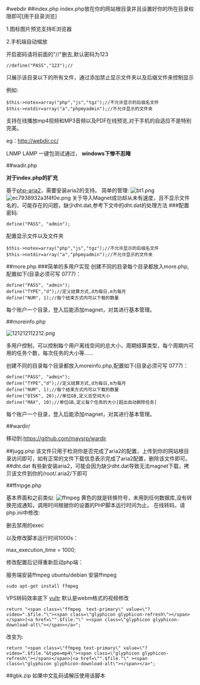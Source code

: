 #webdir
##index.php
index.php放在你的网站根目录并且设置好你的所在目录权限即可[用于目录浏览]

1.图标图片预览支持IE浏览器

2.手机端自动缩放

开启密码请将前面的"//"删去,默认密码为123
```
//define("PASS","123");//
```
只展示该目录以下的所有文件，通过添加禁止显示文件夹以及后缀文件来控制显示

例如:
```
$this->notex=array("php","js","tgz");//不允许显示的后缀名文件
$this->notdir=array("a","phpmyadmin");//不允许显示的文件夹
```

支持在线播放mp4视频和MP3音频以及PDF在线预览,对于手机的自适应不是特别完美。

eg：http://webdir.cc/

LNMP LAMP 一键包测试通过， **windows下惨不忍睹** 

##wadir.php

**对于index.php的扩充**

基于<a href="https://github.com/shiny/php-aria2">php-aria2</a>，需要安装aria2的支持。
简单的管理:
<img src="http://inory.net/images/2016/12/26/bt1.png" alt="bt1.png" border="0">
<img src="http://inory.net/images/2016/12/26/ec7938932a3f4f0e.png" alt="ec7938932a3f4f0e.png" border="0">
关于导入Magnet成功却从未有速度，且不显示文件名的，可能存在的问题，缺少dht.dat,参考下文中的dht.dat的处理方法
###配置
密码:
```
define("PASS", "admin");
```
配置显示文件以及文件夹
```
$this->notex=array("php","js","tgz");//不允许显示的后缀名文件
$this->notdir=array("a","phpmyadmin");//不允许显示的文件夹
```
##more.php
###简单的多用户实现
创建不同的目录每个目录都放入more.php,配置如下(目录必须可写 0777)：
```
define("PASS", "admin");
define("TYPE","d");//定义结算方式,d为每日,m为每月
define("NUM", 1);//每个结束方式内可以下载的数量
```

每个账户一个目录，登入后能添加magnet，对其进行基本管理。

##moreinfo.php

<img src="http://inory.net/images/2016/12/27/121212112212.png" alt="121212112212.png" border="0" />

多用户控制，可以控制每个用户离线空间的总大小，周期结算类型，每个周期内可用的任务个数，每次任务的大小等......

创建不同的目录每个目录都放入moreinfo.php,配置如下(目录必须可写 0777)：
```
define("PASS", "admin");
define("TYPE","d");//定义结算方式,d为每日,m为每月
define("NUM", 1);//每个结束方式内可以下载的数量
define("DISK", 20);//单位GB,定义总空间大小
define("MAX", 10);//单位GB,定义每个任务的大小[超出自动删除任务]
```
每个账户一个目录，登入后能添加magnet，对其进行基本管理。


##wardir/

移动到:https://github.com/maysrp/wardir

##jugg.php
该文件只用于检测你是否完成了aria2的配置，上传到你的网站根目录访问即可，如有正常的文件下载信息表示完成了aria2配置，删除该文件即可。
##dht.dat
有些新安装aria2，可能会因为缺少dht.dat导致无法magnet下载，拷贝该文件到你的/root/.aria2/下即可

##ffmpge.php

基本界面和之前类似:
![ffmpeg](http://git.oschina.net/uploads/images/2016/1219/040352_a973d056_700748.png "界面")
黄色的就是转换符号，未用到任何数据库,没有转换完成通知，调用时间根据你的设置的PHP脚本运行时间为止。
在线转码，请
php.ini中修改:

删去禁用的exec

以及修改脚本运行时间1000s：

max_execution_time = 1000; 

修改配置后记得重新启动php端：

服务端安装ffmpeg
ubuntu/debian 安装ffmpeg
```
sudo apt-get install ffmpeg
```
VPS转码效率底下
[vultr](http://git.oschina.net/uploads/images/2016/1219/035456_77bbf7bf_700748.png "转换速度")
默认是webm格式的视频修改

```
return "<span class=\"ffmpeg  text-primary\" value=\"?video=".$file."\"><span class=\"glyphicon glyphicon-refresh\"></span></span>|<a href=\"".$file."\" ><span class=\"glyphicon glyphicon-download-alt\"></span></a>";
```

改变为:


 ```
return "<span class=\"ffmpeg text-primary\" value=\"?video=".$file."&type=mp4\"><span class=\"glyphicon glyphicon-refresh\"></span></span>|<a href=\"".$file."\" ><span class=\"glyphicon glyphicon-download-alt\"></span></a>";
```

##gbk.zip
如果中文乱码请解压使用该脚本


